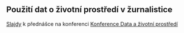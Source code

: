 ## Použití dat o životní prostředí v žurnalistice

[Slajdy](nerp-21.pdf) k přednášce na konferenci [Konference Data a životní prostředí](https://www.cenia.cz/akce-cenia/konference-data-a-zivotni-prostredi/) 
